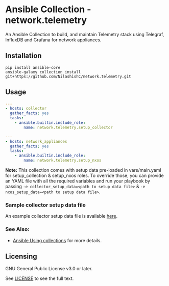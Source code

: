 # Ansible Collection - network.telemetry

An Ansible Collection to build, and maintain Telemetry stack using Telegraf, InfluxDB and Grafana for network appliances.

## Installation
```
pip install ansible-core
ansible-galaxy collection install git+https://github.com/NilashishC/network.telemetry.git
```

## Usage
```yaml
---
- hosts: collector
  gather_facts: yes
  tasks:
    - ansible.builtin.include_role:
        name: network.telemetry.setup_collector

```
```yaml
---
- hosts: network_appliances
  gather_facts: yes
  tasks:
    - ansible.builtin.include_role:
        name: network.telemetry.setup_nxos

```

**Note:** This collection comes with setup data pre-loaded in vars/main.yaml for setup_collection & setup_nxos roles. To override those, you can provide an YAML file with all the required variables and run your playbook by passing `-e collector_setup_data=<path to setup data file>` & `-e nxos_setup_data=<path to setup data file>`.

### Sample collector setup data file

An example collector setup data file is available [here](https://github.com/NilashishC/network.telemetry/blob/main/roles/setup_collector/vars/main.yml).


### See Also:

* [Ansible Using collections](https://docs.ansible.com/ansible/latest/user_guide/collections_using.html) for more details.

## Licensing

GNU General Public License v3.0 or later.

See [LICENSE](https://www.gnu.org/licenses/gpl-3.0.txt) to see the full text.